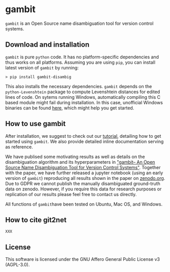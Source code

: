 # gambit

`gambit` is an Open Source name disambiguation tool for version control systems.

## Download and installation

`gambit` is pure `python` code. It has no platform-specific dependencies and thus works on all
platforms. Assuming you are using `pip`, you can install latest version of `gambit` by running:

```
> pip install gambit-disambig
```

This also installs the necessary dependencies. `gambit` depends on the `python-Levenshtein` package to compute Levenshtein distances for edited lines of code. On sytems running Windows, automatically compiling this C based module might fail during installation. In this case, unofficial Windows binaries can be found [here](https://www.lfd.uci.edu/~gohlke/pythonlibs/#python-levenshtein), which might help you get started.

## How to use gambit
After installation, we suggest to check out our [tutorial](https://github.com/gotec/gambit/blob/master/TUTORIAL.ipynb), detailing how to get started using `gambit`. We also provide detailed inline documentation serving as reference.

We have publised some motivating results as well as details on the disambiguation algorithm and its hyperparameters in ["gambit– An Open Source Name Disambiguation Tool for Version Control Systems"](XXX). Together with the paper, we have further released a jupyter notebook (using an early version of `gambit`) reproducing all results shown in the paper on [zenodo.org](XXX).
Due to GDPR we cannot publish the manually disambiguated ground-truth data on zenodo. However, if you require this data for research purposes or replication of our results please feel free to contact us directly.

All functions of `gambit`have been tested on Ubuntu, Mac OS, and Windows.

## How to cite git2net

```
XXX
```

## License

This software is licensed under the GNU Affero General Public License v3 (AGPL-3.0).
